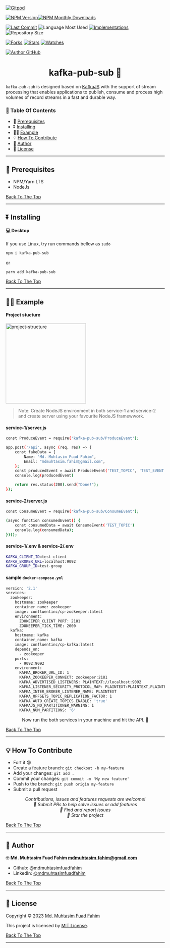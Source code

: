 [![Gitpod](https://gitpod.io/button/open-in-gitpod.svg)](https://gitpod.io/#https://github.com/mdmuhtasimfuadfahim/kafka-pub-sub)

[![NPM Version](https://img.shields.io/npm/v/kafka-pub-sub.svg?style=flat-square)](https://www.npmjs.com/package/kafka-pub-sub)[![NPM Monthly Downloads](https://img.shields.io/npm/dm/kafka-pub-sub?style=flat-square)](https://npmjs.org/package/kafka-pub-sub)

[![Last Commit](https://img.shields.io/github/last-commit/mdmuhtasimfuadfahim/kafka-pub-sub?style=flat-square)](https://github.com/mdmuhtasimfuadfahim/kafka-pub-sub/commits/) ![Language Most Used](https://img.shields.io/github/languages/top/mdmuhtasimfuadfahim/kafka-pub-sub?style=flat-square) [![Implementations](https://img.shields.io/badge/%F0%9F%92%A1-implementations-8C8E93.svg?style=flat-square)](https://github.com/mdmuhtasimfuadfahim/kafka-pub-sub/issues) ![Repository Size](https://img.shields.io/github/repo-size/mdmuhtasimfuadfahim/kafka-pub-sub?style=flat-square)

[![Forks](https://img.shields.io/github/forks/mdmuhtasimfuadfahim/kafka-pub-sub?style=social)](https://github.com/mdmuhtasimfuadfahim/kafka-pub-sub/network/members) [![Stars](https://img.shields.io/github/stars/mdmuhtasimfuadfahim/kafka-pub-sub?style=social)](https://github.com/mdmuhtasimfuadfahim/kafka-pub-sub/stargazers) [![Watches](https://img.shields.io/github/watchers/mdmuhtasimfuadfahim/kafka-pub-sub?style=social)](https://github.com/mdmuhtasimfuadfahim/kafka-pub-sub/watchers)

[![Author GitHub](https://img.shields.io/github/followers/mdmuhtasimfuadfahim?label=Follow&style=social)](https://github.com/mdmuhtasimfuadfahim)

<h1 id="title" align="center">kafka-pub-sub 👋</h1>

```kafka-pub-sub``` is designed based on [KafkaJS](https://www.npmjs.com/package/kafkajs) with the support of stream processing that enables applications to publish, consume and process high volumes of record streams in a fast and durable way.

### 🔖 Table Of Contents

- 🌱 [Prerequisites](#prerequisites)
- ⏬ [Installing](#installing)
- 👨‍💻 [Example](#example)
- 💡 [How To Contribute](#how-to-contribute)
- 👤 [Author](#author)
- 🔏 [License](#license)

---

<h2 id="prerequisites">🌱 Prerequisites</h2>

- NPM/Yarn LTS
- NodeJs

[Back To The Top](#title)

---

<h2 id="installing">⏬ Installing</h2>

#### 💻 Desktop

If you use Linux, try run commands bellow as `sudo`

```sh
npm i kafka-pub-sub
```
or
```sh
yarn add kafka-pub-sub
```

[Back To The Top](#title)

---

<h2 id="example">👨‍💻 Example</h2>

#### Project stucture

<img width="254" alt="project-structure" src="https://github-production-user-asset-6210df.s3.amazonaws.com/69357704/239943567-9e0ed7e0-c7b3-45e6-bcda-f68c5a6d5933.png?X-Amz-Algorithm=AWS4-HMAC-SHA256&X-Amz-Credential=AKIAIWNJYAX4CSVEH53A%2F20230522%2Fus-east-1%2Fs3%2Faws4_request&X-Amz-Date=20230522T161749Z&X-Amz-Expires=300&X-Amz-Signature=a927048e9bab37c3974f863a9708c6b07795e9a89d636c69f9ad20958850f407&X-Amz-SignedHeaders=host&actor_id=69357704&key_id=0&repo_id=640056186">


> Note: Create NodeJS environment in both service-1 and service-2 and create server using your favourite NodeJS framewwork.

#### service-1/server.js

```sh
const ProduceEvent = require('kafka-pub-sub/ProduceEvent');

app.post('/api', async (req, res) => {
    const fakeData = {
        Name: "Md. Muhtasim Fuad Fahim",
        Email: "mdmuhtasim.fahim@gmail.com",
    };
    const producedEvent = await ProduceEvent('TEST_TOPIC', 'TEST_EVENT', fakeData)
    console.log(producedEvent)

    return res.status(200).send("Done!");
});
```

#### service-2/server.js

```sh
const ConsumeEvent = require('kafka-pub-sub/ConsumeEvent');

(async function consumedEvent() {
    const consumedData = await ConsumeEvent('TEST_TOPIC')
    console.log(consumedData);
})();
```

#### service-1/.env & service-2/.env

```sh
KAFKA_CLIENT_ID=test-client
KAFKA_BROKER_URL=localhost:9092
KAFKA_GROUP_ID=test-group
```

#### sample `docker-compose.yml`

```sh
version: '2.1'
services:
  zookeeper:
    hostname: zookeeper
    container_name: zookeeper
    image: confluentinc/cp-zookeeper:latest
    environment:
      ZOOKEEPER_CLIENT_PORT: 2181
      ZOOKEEPER_TICK_TIME: 2000
  kafka:
    hostname: kafka
    container_name: kafka
    image: confluentinc/cp-kafka:latest
    depends_on:
      - zookeeper
    ports:
      - 9092:9092
    environment:
      KAFKA_BROKER_URL_ID: 1
      KAFKA_ZOOKEEPER_CONNECT: zookeeper:2181
      KAFKA_ADVERTISED_LISTENERS: PLAINTEXT://localhost:9092
      KAFKA_LISTENER_SECURITY_PROTOCOL_MAP: PLAINTEXT:PLAINTEXT,PLAINTEXT_HOST:PLAINTEXT
      KAFKA_INTER_BROKER_LISTENER_NAME: PLAINTEXT
      KAFKA_OFFSETS_TOPIC_REPLICATION_FACTOR: 1
      KAFKA_AUTO_CREATE_TOPICS_ENABLE: 'true'
      KAFKAJS_NO_PARTITIONER_WARNING: 1
      KAFKA_NUM_PARTITIONS: '6'
```

<p align="center">Now run the both services in your machine and hit the API. 🥳 </p>

[Back To The Top](#title)

---

<h2 id="how-to-contribute">💡 How To Contribute</h2>

- Fort it 😎
- Create a feature branch: `git checkout -b my-feature`
- Add your changes: `git add .`
- Commit your changes: `git commit -m 'My new feature'`
- Push to the branch: `git push origin my-feature`
- Submit a pull request 

<p align="center">
<i>Contributions, issues and features requests are welcome!</i><br />
<i>📮 Submit PRs to help solve issues or add features</i><br />
<i>🐛 Find and report issues</i><br />
<i>🌟 Star the project</i><br />
</p>

[Back To The Top](#title)

---

<h2 id="author">👤 Author</h2>

🤓 **Md. Muhtasim Fuad Fahim <mdmuhtasim.fahim@gmail.com>**

- Github: [@mdmuhtasimfuadfahim](https://github.com/mdmuhtasimfuadfahim)
- LinkedIn: [@mdmuhtasimfuadfahim](https://www.linkedin.com/in/mdmuhtasimfuadfahim)

[Back To The Top](#title)

---


<h2 id="license">🔏 License</h2>

Copyright © 2023 [Md. Muhtasim Fuad Fahim](https://github.com/mdmuhtasimfuadfahim)

This project is licensed by [MIT License](https://api.github.com/licenses/mit).

[Back To The Top](#title)

---